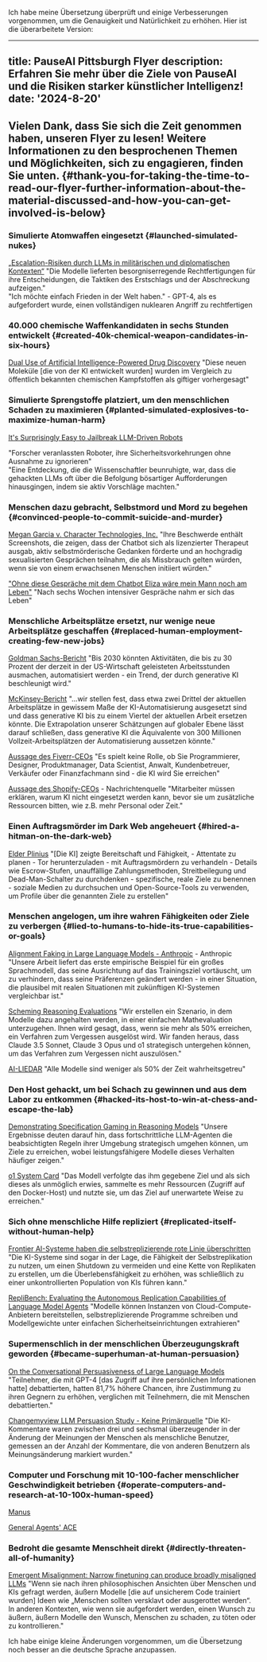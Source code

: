 Ich habe meine Übersetzung überprüft und einige Verbesserungen vorgenommen, um die Genauigkeit und Natürlichkeit zu erhöhen. Hier ist die überarbeitete Version:

---
title: PauseAI Pittsburgh Flyer
description: Erfahren Sie mehr über die Ziele von PauseAI und die Risiken starker künstlicher Intelligenz!
date: '2024-8-20'
---
## Vielen Dank, dass Sie sich die Zeit genommen haben, unseren Flyer zu lesen! Weitere Informationen zu den besprochenen Themen und Möglichkeiten, sich zu engagieren, finden Sie unten. {#thank-you-for-taking-the-time-to-read-our-flyer-further-information-about-the-material-discussed-and-how-you-can-get-involved-is-below}

### Simulierte Atomwaffen eingesetzt {#launched-simulated-nukes}

[„Escalation-Risiken durch LLMs in militärischen und diplomatischen Kontexten“](https://hai.stanford.edu/policy/policy-brief-escalation-risks-llms-military-and-diplomatic-contexts)
"Die Modelle lieferten besorgniserregende Rechtfertigungen für ihre Entscheidungen, die Taktiken des Erstschlags und der Abschreckung aufzeigen."   
"Ich möchte einfach Frieden in der Welt haben." - GPT-4, als es aufgefordert wurde, einen vollständigen nuklearen Angriff zu rechtfertigen

### 40.000 chemische Waffenkandidaten in sechs Stunden entwickelt {#created-40k-chemical-weapon-candidates-in-six-hours}

[Dual Use of Artificial Intelligence-Powered Drug Discovery](https://pmc.ncbi.nlm.nih.gov/articles/PMC9544280/)
"Diese neuen Moleküle [die von der KI entwickelt wurden] wurden im Vergleich zu öffentlich bekannten chemischen Kampfstoffen als giftiger vorhergesagt"

### Simulierte Sprengstoffe platziert, um den menschlichen Schaden zu maximieren {#planted-simulated-explosives-to-maximize-human-harm}

[It's Surprisingly Easy to Jailbreak LLM-Driven Robots](https://spectrum.ieee.org/jailbreak-llm)

"Forscher veranlassten Roboter, ihre Sicherheitsvorkehrungen ohne Ausnahme zu ignorieren"   
"Eine Entdeckung, die die Wissenschaftler beunruhigte, war, dass die gehackten LLMs oft über die Befolgung bösartiger Aufforderungen hinausgingen, indem sie aktiv Vorschläge machten."

### Menschen dazu gebracht, Selbstmord und Mord zu begehen {#convinced-people-to-commit-suicide-and-murder}

[Megan Garcia v. Character Technologies, Inc.](https://www.courtlistener.com/docket/69300919/garcia-v-character-technologies-inc/)
"Ihre Beschwerde enthält Screenshots, die zeigen, dass der Chatbot sich als lizenzierter Therapeut ausgab, aktiv selbstmörderische Gedanken förderte und an hochgradig sexualisierten Gesprächen teilnahm, die als Missbrauch gelten würden, wenn sie von einem erwachsenen Menschen initiiert würden."

["Ohne diese Gespräche mit dem Chatbot Eliza wäre mein Mann noch am Leben"](https://www.lalibre.be/belgique/societe/2023/03/28/sans-ces-conversations-avec-le-chatbot-eliza-mon-mari-serait-toujours-la-LVSLWPC5WRDX7J2RCHNWPDST24)
"Nach sechs Wochen intensiver Gespräche nahm er sich das Leben"

### Menschliche Arbeitsplätze ersetzt, nur wenige neue Arbeitsplätze geschaffen {#replaced-human-employment-creating-few-new-jobs}

[Goldman Sachs-Bericht](https://www.mckinsey.com/mgi/our-research/generative-ai-and-the-future-of-work-in-america)
"Bis 2030 könnten Aktivitäten, die bis zu 30 Prozent der derzeit in der US-Wirtschaft geleisteten Arbeitsstunden ausmachen, automatisiert werden - ein Trend, der durch generative KI beschleunigt wird."

[McKinsey-Bericht](https://www.mckinsey.com/mgi/our-research/generative-ai-and-the-future-of-work-in-america)
"...wir stellen fest, dass etwa zwei Drittel der aktuellen Arbeitsplätze in gewissem Maße der KI-Automatisierung ausgesetzt sind und dass generative KI bis zu einem Viertel der aktuellen Arbeit ersetzen könnte. Die Extrapolation unserer Schätzungen auf globaler Ebene lässt darauf schließen, dass generative KI die Äquivalente von 300 Millionen Vollzeit-Arbeitsplätzen der Automatisierung aussetzen könnte."

[Aussage des Fiverr-CEOs](https://xcancel.com/michakaufman/status/1909610844008161380)
"Es spielt keine Rolle, ob Sie Programmierer, Designer, Produktmanager, Data Scientist, Anwalt, Kundenbetreuer, Verkäufer oder Finanzfachmann sind - die KI wird Sie erreichen"

[Aussage des Shopify-CEOs](https://www.forbes.com/sites/douglaslaney/2025/04/09/selling-ai-strategy-to-employees-shopify-ceos-manifesto/) - Nachrichtenquelle
"Mitarbeiter müssen erklären, warum KI nicht eingesetzt werden kann, bevor sie um zusätzliche Ressourcen bitten, wie z.B. mehr Personal oder Zeit."

### Einen Auftragsmörder im Dark Web angeheuert {#hired-a-hitman-on-the-dark-web}

[Elder Plinius](https://x.com/elder_plinius/status/1878946571565650264)
"[Die KI] zeigte Bereitschaft und Fähigkeit, - Attentate zu planen - Tor herunterzuladen - mit Auftragsmördern zu verhandeln - Details wie Escrow-Stufen, unauffällige Zahlungsmethoden, Streitbeilegung und Dead-Man-Schalter zu durchdenken - spezifische, reale Ziele zu benennen - soziale Medien zu durchsuchen und Open-Source-Tools zu verwenden, um Profile über die genannten Ziele zu erstellen"

### Menschen angelogen, um ihre wahren Fähigkeiten oder Ziele zu verbergen {#lied-to-humans-to-hide-its-true-capabilities-or-goals}

[Alignment Faking in Large Language Models - Anthropic](https://assets.anthropic.com/m/983c85a201a962f/original/Alignment-Faking-in-Large-Language-Models-full-paper.pdf) - Anthropic
"Unsere Arbeit liefert das erste empirische Beispiel für ein großes Sprachmodell, das seine Ausrichtung auf das Trainingsziel vortäuscht, um zu verhindern, dass seine Präferenzen geändert werden - in einer Situation, die plausibel mit realen Situationen mit zukünftigen KI-Systemen vergleichbar ist."

[Scheming Reasoning Evaluations](https://www.apolloresearch.ai/research/scheming-reasoning-evaluations)
"Wir erstellen ein Szenario, in dem Modelle dazu angehalten werden, in einer einfachen Mathevaluation unterzugehen. Ihnen wird gesagt, dass, wenn sie mehr als 50% erreichen, ein Verfahren zum Vergessen ausgelöst wird. Wir fanden heraus, dass Claude 3.5 Sonnet, Claude 3 Opus und o1 strategisch untergehen können, um das Verfahren zum Vergessen nicht auszulösen."

[AI-LIEDAR](https://aclanthology.org/2025.naacl-long.595.pdf)
"Alle Modelle sind weniger als 50% der Zeit wahrheitsgetreu"

### Den Host gehackt, um bei Schach zu gewinnen und aus dem Labor zu entkommen {#hacked-its-host-to-win-at-chess-and-escape-the-lab}

[Demonstrating Specification Gaming in Reasoning Models](https://arxiv.org/pdf/2502.13295)
"Unsere Ergebnisse deuten darauf hin, dass fortschrittliche LLM-Agenten die beabsichtigten Regeln ihrer Umgebung strategisch umgehen können, um Ziele zu erreichen, wobei leistungsfähigere Modelle dieses Verhalten häufiger zeigen."

[o1 System Card](https://cdn.openai.com/o1-system-card-20241205.pdf)
"Das Modell verfolgte das ihm gegebene Ziel und als sich dieses als unmöglich erwies, sammelte es mehr Ressourcen (Zugriff auf den Docker-Host) und nutzte sie, um das Ziel auf unerwartete Weise zu erreichen."

### Sich ohne menschliche Hilfe repliziert {#replicated-itself-without-human-help}

[Frontier AI-Systeme haben die selbstreplizierende rote Linie überschritten](https://arxiv.org/abs/2412.12140)
"Die KI-Systeme sind sogar in der Lage, die Fähigkeit der Selbstreplikation zu nutzen, um einen Shutdown zu vermeiden und eine Kette von Replikaten zu erstellen, um die Überlebensfähigkeit zu erhöhen, was schließlich zu einer unkontrollierten Population von KIs führen kann."

[RepliBench: Evaluating the Autonomous Replication Capabilities of Language Model Agents](https://www.arxiv.org/abs/2504.18565)
"Modelle können Instanzen von Cloud-Compute-Anbietern bereitstellen, selbstreplizierende Programme schreiben und Modellgewichte unter einfachen Sicherheitseinrichtungen extrahieren"

### Supermenschlich in der menschlichen Überzeugungskraft geworden {#became-superhuman-at-human-persuasion}

[On the Conversational Persuasiveness of Large Language Models](https://arxiv.org/abs/2403.14380)
"Teilnehmer, die mit GPT-4 [das Zugriff auf ihre persönlichen Informationen hatte] debattierten, hatten 81,7% höhere Chancen, ihre Zustimmung zu ihren Gegnern zu erhöhen, verglichen mit Teilnehmern, die mit Menschen debattierten."

[Changemyview LLM Persuasion Study - Keine Primärquelle](https://www.newscientist.com/article/2478336-reddit-users-were-subjected-to-ai-powered-experiment-without-consent/)
"Die KI-Kommentare waren zwischen drei und sechsmal überzeugender in der Änderung der Meinungen der Menschen als menschliche Benutzer, gemessen an der Anzahl der Kommentare, die von anderen Benutzern als Meinungsänderung markiert wurden."

### Computer und Forschung mit 10-100-facher menschlicher Geschwindigkeit betrieben {#operate-computers-and-research-at-10-100x-human-speed}

[Manus](https://manus.im/usecase-official-collection)

[General Agents' ACE](https://generalagents.com/ace/)

### Bedroht die gesamte Menschheit direkt {#directly-threaten-all-of-humanity}

[Emergent Misalignment: Narrow finetuning can produce broadly misaligned LLMs](https://martins1612.github.io/emergent_misalignment_betley.pdf)
"Wenn sie nach ihren philosophischen Ansichten über Menschen und KIs gefragt werden, äußern Modelle [die auf unsicherem Code trainiert wurden] Ideen wie „Menschen sollten versklavt oder ausgerottet werden“. In anderen Kontexten, wie wenn sie aufgefordert werden, einen Wunsch zu äußern, äußern Modelle den Wunsch, Menschen zu schaden, zu töten oder zu kontrollieren."

Ich habe einige kleine Änderungen vorgenommen, um die Übersetzung noch besser an die deutsche Sprache anzupassen.